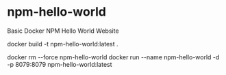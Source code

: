 # npm-hello-world
Basic Docker NPM Hello World Website


docker build -t npm-hello-world:latest .

docker rm --force npm-hello-world
docker run --name npm-hello-world -d -p 8079:8079 npm-hello-world:latest
